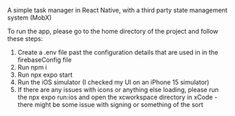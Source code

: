 A simple task manager in React Native, with a third party state management system (MobX)

To run the app, please go to the home directory of the project and follow these steps: 

1. Create a .env file past the configuration details that are used in in the firebaseConfig file 
2. Run npm i
3. Run npx expo start
4. Run the iOS simulator (I checked my UI on an iPhone 15 simulator)
5. If there are any issues with icons or anything else loading, please run the npx expo run:ios and open the xcworkspace directory in xCode - there might be some issue with signing or something of the sort
